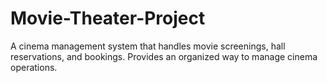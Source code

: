 # Movie-Theater-Project
A cinema management system that handles movie screenings, hall reservations, and bookings. Provides an organized way to manage cinema operations.
